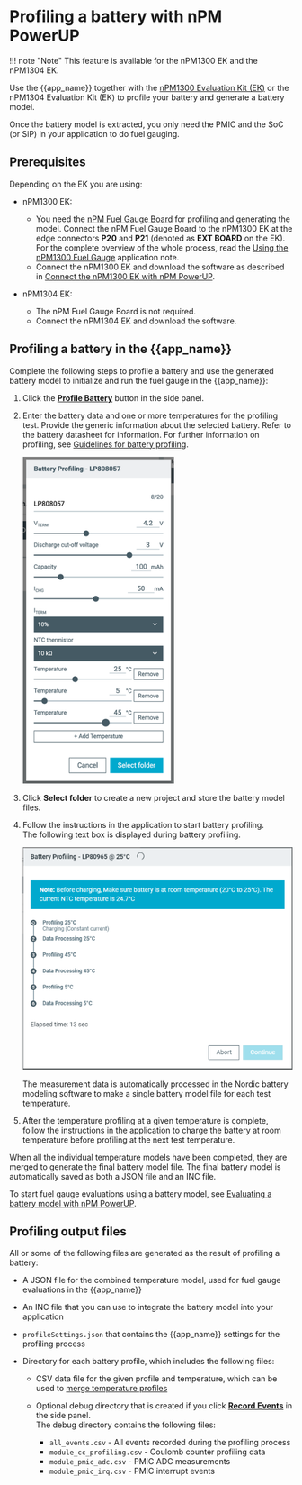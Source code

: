 # Profiling a battery with nPM PowerUP

!!! note "Note"
     This feature is available for the nPM1300 EK and the nPM1304 EK.

Use the {{app_name}} together with the [nPM1300 Evaluation Kit (EK)](https://docs.nordicsemi.com/bundle/ug_npm1300_ek/page/UG/nPM1300_EK/intro.html) or the nPM1304 Evaluation Kit (EK) to profile your battery and generate a battery model.

Once the battery model is extracted, you only need the PMIC and the SoC (or SiP) in your application to do fuel gauging.

## Prerequisites

Depending on the EK you are using:

* nPM1300 EK:

    * You need the [nPM Fuel Gauge Board](https://docs.nordicsemi.com/bundle/ug_npm_fuel_gauge/page/UG/nPM_fuel_gauge/intro.html) for profiling and generating the model. Connect the nPM Fuel Gauge Board to the nPM1300 EK at the edge connectors **P20** and **P21** (denoted as **EXT BOARD** on the EK). For the complete overview of the whole process, read the [Using the nPM1300 Fuel Gauge](https://docs.nordicsemi.com/bundle/nan_045/page/APP/nan_045/intro.html) application note.
    * Connect the nPM1300 EK and download the software as described in [Connect the nPM1300 EK with nPM PowerUP](https://docs.nordicsemi.com/bundle/ug_npm1300_ek/page/UG/nPM1300_EK/use_ek_power_up.html).

* nPM1304 EK:

    * The nPM Fuel Gauge Board is not required.
    * Connect the nPM1304 EK and download the software.

## Profiling a battery in the {{app_name}}

Complete the following steps to profile a battery and use the generated battery model to initialize and run the fuel gauge in the {{app_name}}:

1. Click the [**Profile Battery**](overview.md#fuel-gauge) button in the side panel.
1. Enter the battery data and one or more temperatures for the profiling test. Provide the generic information about the selected battery. Refer to the battery datasheet for information. For further information on profiling, see [Guidelines for battery profiling](profiling_guidelines.md).

    ![Profile Battery test configuration](./screenshots/battery_profiling.PNG "Profile Battery test configuration")

1. Click **Select folder** to create a new project and store the battery model files.
1. Follow the instructions in the application to start battery profiling.</br>
   The following text box is displayed during battery profiling.

    ![Battery profiling ongoing](./screenshots/battery_profiling_ongoing.PNG "Battery profiling ongoing")

    The measurement data is automatically processed in the Nordic battery modeling software to make a single battery model file for each test temperature.

1. After the temperature profiling at a given temperature is complete, follow the instructions in the application to charge the battery at room temperature before profiling at the next test temperature.

When all the individual temperature models have been completed, they are merged to generate the final battery model file. The final battery model is automatically saved as both a JSON file and an INC file.

To start fuel gauge evaluations using a battery model, see [Evaluating a battery model with nPM PowerUP](evaluating_battery.md).

## Profiling output files

All or some of the following files are generated as the result of profiling a battery:

* A JSON file for the combined temperature model, used for fuel gauge evaluations in the {{app_name}}
* An INC file that you can use to integrate the battery model into your application
* `profileSettings.json` that contains the {{app_name}} settings for the profiling process
* Directory for each battery profile, which includes the following files:

    * CSV data file for the given profile and temperature, which can be used to [merge temperature profiles](./working_with_temperature_profiles.md)
    * Optional debug directory that is created if you click [**Record Events**](./overview.md#record-events) in the side panel.<br>
     The debug directory contains the following files:

        * `all_events.csv` - All events recorded during the profiling process
        * `module_cc_profiling.csv` - Coulomb counter profiling data
        * `module_pmic_adc.csv` - PMIC ADC measurements
        * `module_pmic_irq.csv` - PMIC interrupt events
